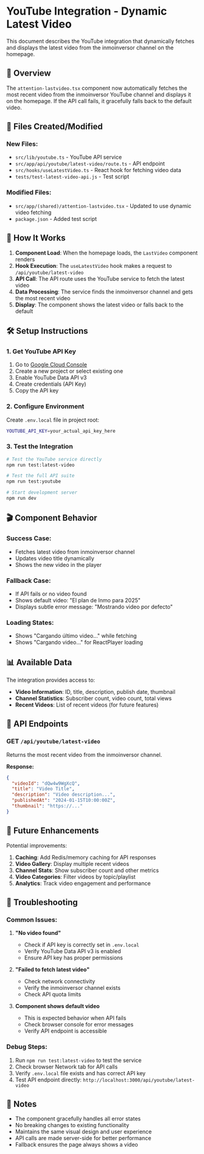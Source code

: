 # YouTube Integration - Dynamic Latest Video

This document describes the YouTube integration that dynamically fetches and displays the latest video from the inmoinversor channel on the homepage.

## 🎯 Overview

The `attention-lastvideo.tsx` component now automatically fetches the most recent video from the inmoinversor YouTube channel and displays it on the homepage. If the API call fails, it gracefully falls back to the default video.

## 📁 Files Created/Modified

### New Files:

- `src/lib/youtube.ts` - YouTube API service
- `src/app/api/youtube/latest-video/route.ts` - API endpoint
- `src/hooks/useLatestVideo.ts` - React hook for fetching video data
- `tests/test-latest-video-api.js` - Test script

### Modified Files:

- `src/app/(shared)/attention-lastvideo.tsx` - Updated to use dynamic video fetching
- `package.json` - Added test script

## 🔧 How It Works

1. **Component Load**: When the homepage loads, the `LastVideo` component renders
2. **Hook Execution**: The `useLatestVideo` hook makes a request to `/api/youtube/latest-video`
3. **API Call**: The API route uses the YouTube service to fetch the latest video
4. **Data Processing**: The service finds the inmoinversor channel and gets the most recent video
5. **Display**: The component shows the latest video or falls back to the default

## 🛠️ Setup Instructions

### 1. Get YouTube API Key

1. Go to [Google Cloud Console](https://console.cloud.google.com/)
2. Create a new project or select existing one
3. Enable YouTube Data API v3
4. Create credentials (API Key)
5. Copy the API key

### 2. Configure Environment

Create `.env.local` file in project root:

```bash
YOUTUBE_API_KEY=your_actual_api_key_here
```

### 3. Test the Integration

```bash
# Test the YouTube service directly
npm run test:latest-video

# Test the full API suite
npm run test:youtube

# Start development server
npm run dev
```

## 🎬 Component Behavior

### Success Case:

- Fetches latest video from inmoinversor channel
- Updates video title dynamically
- Shows the new video in the player

### Fallback Case:

- If API fails or no video found
- Shows default video: "El plan de Inmo para 2025"
- Displays subtle error message: "Mostrando video por defecto"

### Loading States:

- Shows "Cargando último video..." while fetching
- Shows "Cargando video..." for ReactPlayer loading

## 📊 Available Data

The integration provides access to:

- **Video Information**: ID, title, description, publish date, thumbnail
- **Channel Statistics**: Subscriber count, video count, total views
- **Recent Videos**: List of recent videos (for future features)

## 🔄 API Endpoints

### GET `/api/youtube/latest-video`

Returns the most recent video from the inmoinversor channel.

**Response:**

```json
{
  "videoId": "dQw4w9WgXcQ",
  "title": "Video Title",
  "description": "Video description...",
  "publishedAt": "2024-01-15T10:00:00Z",
  "thumbnail": "https://..."
}
```

## 🚀 Future Enhancements

Potential improvements:

1. **Caching**: Add Redis/memory caching for API responses
2. **Video Gallery**: Display multiple recent videos
3. **Channel Stats**: Show subscriber count and other metrics
4. **Video Categories**: Filter videos by topic/playlist
5. **Analytics**: Track video engagement and performance

## 🐛 Troubleshooting

### Common Issues:

1. **"No video found"**

   - Check if API key is correctly set in `.env.local`
   - Verify YouTube Data API v3 is enabled
   - Ensure API key has proper permissions

2. **"Failed to fetch latest video"**

   - Check network connectivity
   - Verify the inmoinversor channel exists
   - Check API quota limits

3. **Component shows default video**
   - This is expected behavior when API fails
   - Check browser console for error messages
   - Verify API endpoint is accessible

### Debug Steps:

1. Run `npm run test:latest-video` to test the service
2. Check browser Network tab for API calls
3. Verify `.env.local` file exists and has correct API key
4. Test API endpoint directly: `http://localhost:3000/api/youtube/latest-video`

## 📝 Notes

- The component gracefully handles all error states
- No breaking changes to existing functionality
- Maintains the same visual design and user experience
- API calls are made server-side for better performance
- Fallback ensures the page always shows a video
